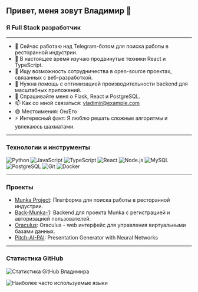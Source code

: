 ## Привет, меня зовут Владимир 👋

### Я Full Stack разработчик

---

- 🔭 Сейчас работаю над Telegram-ботом для поиска работы в ресторанной индустрии.
- 🌱 В настоящее время изучаю продвинутые техники React и TypeScript.
- 👯 Ищу возможность сотрудничества в open-source проектах, связанных с веб-разработкой.
- 🤔 Нужна помощь с оптимизацией производительности backend для масштабных приложений.
- 💬 Спрашивайте меня о Flask, React и PostgreSQL.
- 📫 Как со мной связаться: [vladimir@example.com](mailto:vladimir@example.com)
- 😄 Местоимения: Он/Его
- ⚡ Интересный факт: Я люблю решать сложные алгоритмы и увлекаюсь шахматами.

---

### Технологии и инструменты

![Python](https://img.shields.io/badge/Python-3670A0?style=for-the-badge&logo=python&logoColor=ffdd54)
![JavaScript](https://img.shields.io/badge/JavaScript-323330?style=for-the-badge&logo=javascript&logoColor=f7df1e)
![TypeScript](https://img.shields.io/badge/TypeScript-007ACC?style=for-the-badge&logo=typescript&logoColor=white)
![React](https://img.shields.io/badge/React-20232A?style=for-the-badge&logo=react&logoColor=61DAFB)
![Node.js](https://img.shields.io/badge/Node.js-43853D?style=for-the-badge&logo=node-dot-js&logoColor=white)
![MySQL](https://img.shields.io/badge/MySQL-00000F?style=for-the-badge&logo=mysql&logoColor=white)
![PostgreSQL](https://img.shields.io/badge/PostgreSQL-316192?style=for-the-badge&logo=postgresql&logoColor=white)
![Git](https://img.shields.io/badge/Git-F05033?style=for-the-badge&logo=git&logoColor=white)
![Docker](https://img.shields.io/badge/Docker-2496ED?style=for-the-badge&logo=docker&logoColor=white)

---

### Проекты

- [Munka Project](https://github.com/CVladim1r/Front-Munka): Платформа для поиска работы в ресторанной индустрии.
- [Back-Munka-1](https://github.com/CVladim1r/Back-Munka): Backend для проекта Munka с регистрацией и авторизацией пользователей.
- [Oraculus](https://github.com/CVladim1r/orcs_front-Admiral-UIKit-Vladimir): Oraculus - web интерфейс для управления виртуальными базами данных.
- [Pitch-AI-PAI](https://github.com/your-pitcher-inc/Pitch-AI-PAI-): Presentation Generator with Neural Networks


---

### Статистика GitHub

![Статистика GitHub Владимира](https://github-readme-stats.vercel.app/api?username=CVladim1r&show_icons=true&theme=radical)

![Наиболее часто используемые языки](https://github-readme-stats.vercel.app/api/top-langs/?username=CVladim1r&layout=compact&theme=radical)
